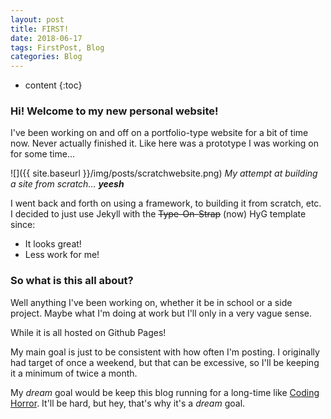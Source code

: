 ```yaml
---
layout: post
title: FIRST!
date: 2018-06-17
tags: FirstPost, Blog
categories: Blog
---
```


* content
{:toc}

### Hi! Welcome to my new personal website! 

I've been working on and off on a portfolio-type website for a bit of time now. Never actually finished it. Like here was a prototype I was working on for some time...

![]({{ site.baseurl }}/img/posts/scratchwebsite.png)
*My attempt at building a site from scratch... <strong>yeesh</strong>*

I went back and forth on using a framework, to building it from scratch, etc. I decided to just use Jekyll with the ~~Type-On-Strap~~ (now) HyG template since:
<ul>
<li>It looks great!</li>
<li>Less work for me!</li>
</ul>

### So what is this all about?

Well anything I've been working on, whether it be in school or a side project. Maybe what I'm doing at work but I'll only in a very vague sense.

While it is all hosted on Github Pages!

My main goal is just to be consistent with how often I'm posting. I originally had target of once a weekend, but that can be excessive, so I'll be keeping it a minimum of twice a month.

My *dream* goal would be keep this blog running for a long-time like <a href = "https://blog.codinghorror.com/">Coding Horror</a>. It'll be hard, but hey, that's why it's a *dream* goal.